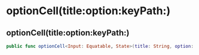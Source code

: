 # optionCell(title:option:keyPath:)

## optionCell(title:option:keyPath:)

``` swift
public func optionCell<Input: Equatable, State>(title: String, option: Input, keyPath: WritableKeyPath<State, Input>) -> Element<FormCell, State>
```

